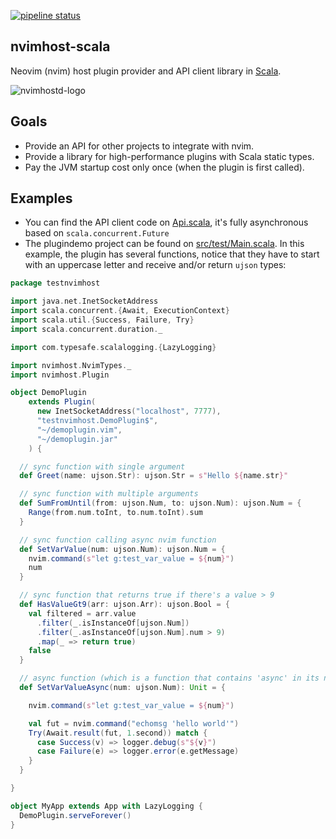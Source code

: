 [![pipeline status](https://gitlab.com/viniarck/nvimhost-scala/badges/master/pipeline.svg)](https://gitlab.com/viniarck/nvimhost-scala/commits/master)

## nvimhost-scala

Neovim (nvim) host plugin provider and API client library in [Scala](https://www.scala-lang.org/).

![nvimhostd-logo](https://lh3.googleusercontent.com/oKUV7qTP4hP4zYDU9uFRKHdruIJRCmFMmCN8ow6v23M3b1o72vAv7TCxgAqdl_Taypp8iYg6T-_-AXF0UBEaZyIGM4y5Xvg31yp7oZg49OEgWRPgZtD3L2SnlM3bUSLW6tB1rp-nYM02qZesnjC0MPL3HeEy_uGlMmLOAgGsTgicITeNyzTaDOmav5tKIB7KFhbmO4fHdrk0E4D7erNZ9lp9LAz8F7kXPCsQ5VGU6ISQQ4pRsgFvUlqTiB8_uAAJ1jl2LvZ_nQcM9WYNdPZk-2O3mlas0LwvktyQ-lTQ_g4Zq7RM4SVp6jPzEOgBor-8bwtCFrGZP1wEdRSsuHEYrTeNDYg6wiv43GVsQsLInWnQVFy8TkqTSb1NANJwiL01tuY7r3oLuwwpPofcH8h2BGvrl2L2vsTnMQIV3z4Y2r8wL-pJcvbB8ZsDtiHKx6tm3pRbduuSPR1AMMvYQH8DKXOA12a8sL44r_bm3L0z-AqtiuP1OcjAa9h_TvZvGyXYURxVmVkgHJt-xomnBXzVGuL6idsJACj9KqVfsL3wiuPW-ZAJvFHH1VRIZR7sXwb7jdPQXjmQTgRCfjqiwJGMImhl0_zoU7PyOBeNsgOJfXktUGhNi-4TrZgJ41fXZwp4ffy-ke4PzQGaEMOdAlyeE9CBpg1_IA=w600-h180-no)

## Goals

- Provide an API for other projects to integrate with nvim.
- Provide a library for high-performance plugins with Scala static types.
- Pay the JVM startup cost only once (when the plugin is first called).

## Examples

- You can find the API client code on [Api.scala](./src/main/scala/io/github/viniarck/nvimhost/Api.scala), it's fully asynchronous based on `scala.concurrent.Future`
- The plugindemo project can be found on [src/test/Main.scala](src/test/Main.scala). In this example, the plugin has several functions, notice that they have to start with an uppercase letter and receive and/or return `ujson` types:

```scala
package testnvimhost

import java.net.InetSocketAddress
import scala.concurrent.{Await, ExecutionContext}
import scala.util.{Success, Failure, Try}
import scala.concurrent.duration._

import com.typesafe.scalalogging.{LazyLogging}

import nvimhost.NvimTypes._
import nvimhost.Plugin

object DemoPlugin
    extends Plugin(
      new InetSocketAddress("localhost", 7777),
      "testnvimhost.DemoPlugin$",
      "~/demoplugin.vim",
      "~/demoplugin.jar"
    ) {

  // sync function with single argument
  def Greet(name: ujson.Str): ujson.Str = s"Hello ${name.str}"

  // sync function with multiple arguments
  def SumFromUntil(from: ujson.Num, to: ujson.Num): ujson.Num = {
    Range(from.num.toInt, to.num.toInt).sum
  }

  // sync function calling async nvim function
  def SetVarValue(num: ujson.Num): ujson.Num = {
    nvim.command(s"let g:test_var_value = ${num}")
    num
  }

  // sync function that returns true if there's a value > 9
  def HasValueGt9(arr: ujson.Arr): ujson.Bool = {
    val filtered = arr.value
      .filter(_.isInstanceOf[ujson.Num])
      .filter(_.asInstanceOf[ujson.Num].num > 9)
      .map(_ => return true)
    false
  }

  // async function (which is a function that contains 'async' in its name) calling both sync and async nvim functions
  def SetVarValueAsync(num: ujson.Num): Unit = {

    nvim.command(s"let g:test_var_value = ${num}")

    val fut = nvim.command("echomsg 'hello world'")
    Try(Await.result(fut, 1.second)) match {
      case Success(v) => logger.debug(s"${v}")
      case Failure(e) => logger.error(e.getMessage)
    }
  }

}

object MyApp extends App with LazyLogging {
  DemoPlugin.serveForever()
}
```
